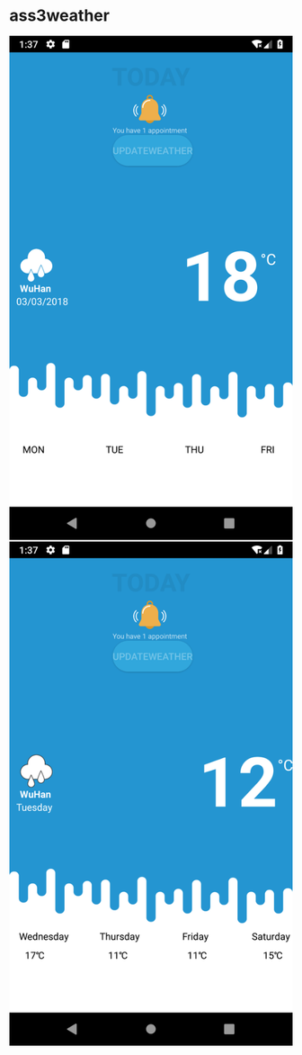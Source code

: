 # ass3weather
![image](https://github.com/cdhappy/ass3weather/blob/master/Screenshot_1551749857.png)
![image](https://github.com/cdhappy/ass3weather/blob/master/Screenshot_1551749862.png)
